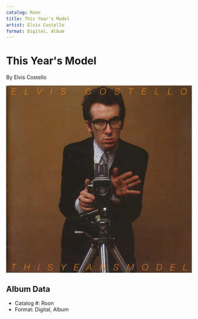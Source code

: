 ```yaml
---
catalog: Roon
title: This Year's Model
artist: Elvis Costello
format: Digital, Album
---
```


# This Year's Model

By Elvis Costello

![](../../assets/albumcovers/Elvis_Costello-This_Years_Model.png)

## Album Data

- Catalog #: Roon
- Format: Digital, Album

